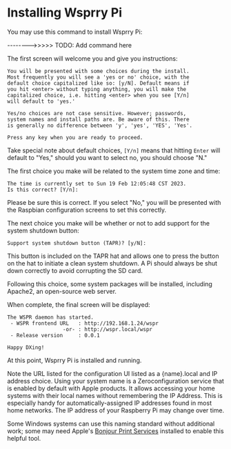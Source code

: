 # Installing Wsprry Pi

You may use this command to install Wsprry Pi:

-------->>>>> TODO:  Add command here

The first screen will welcome you and give you instructions:

```
You will be presented with some choices during the install.
Most frequently you will see a 'yes or no' choice, with the
default choice capitalized like so: [y/N]. Default means if
you hit <enter> without typing anything, you will make the
capitalized choice, i.e. hitting <enter> when you see [Y/n]
will default to 'yes.'

Yes/no choices are not case sensitive. However; passwords,
system names and install paths are. Be aware of this. There
is generally no difference between 'y', 'yes', 'YES', 'Yes'.

Press any key when you are ready to proceed. 
```

Take special note about default choices, `[Y/n]` means that hitting `Enter` will default to "Yes," should you want to select no, you should choose "N."

The first choice you make will be related to the system time zone and time:

```
The time is currently set to Sun 19 Feb 12:05:48 CST 2023.
Is this correct? [Y/n]:
```

Please be sure this is correct. If you select "No," you will be presented with the Raspbian configuration screens to set this correctly.

The next choice you make will be whether or not to add support for the system shutdown button:

```
Support system shutdown button (TAPR)? [y/N]:
```

This button is included on the TAPR hat and allows one to press the button on the hat to initiate a clean system shutdown. A Pi should always be shut down correctly to avoid corrupting the SD card.

Following this choice, some system packages will be installed, including Apache2, an open-source web server.

When complete, the final screen will be displayed:

```
The WSPR daemon has started.
 - WSPR frontend URL   : http://192.168.1.24/wspr
                  -or- : http://wspr.local/wspr
 - Release version     : 0.0.1

Happy DXing!
```

At this point, Wsprry Pi is installed and running.

Note the URL listed for the configuration UI listed as a {name}.local and IP address choice. Using your system name is a Zeroconfiguration service that is enabled by default with Apple products. It allows accessing your home systems with their local names without remembering the IP Address. This is especially handy for automatically-assigned IP addresses found in most home networks. The IP address of your Raspberry Pi may change over time.

Some Windows systems can use this naming standard without additional work; some may need Apple's [Bonjour Print Services](https://support.apple.com/kb/dl999) installed to enable this helpful tool.

